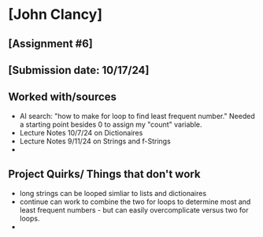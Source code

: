# [John Clancy]
## [Assignment #6]
## [Submission date: 10/17/24]
## Worked with/sources 
* AI search: "how to make for loop to find least frequent number."  Needed a starting point besides 0 to assign my "count" variable.
* Lecture Notes 10/7/24 on Dictionaires
* Lecture Notes 9/11/24 on Strings and f-Strings
* 
## Project Quirks/ Things that don't work
* long strings can be looped simliar to lists and dictionaires
* continue can work to combine the two for loops to determine most and least frequent numbers - but can easily overcomplicate versus two for loops.
* 
